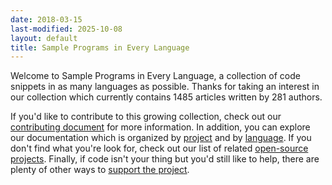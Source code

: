 ```yaml
---
date: 2018-03-15
last-modified: 2025-10-08
layout: default
title: Sample Programs in Every Language
---
```


Welcome to Sample Programs in Every Language, a collection of code snippets in as many languages as possible. Thanks for taking an interest in our collection which currently contains 1485 articles written by 281 authors.

If you'd like to contribute to this growing collection, check out our [contributing document](https://github.com/TheRenegadeCoder/sample-programs/blob/master/.github/CONTRIBUTING.md) for more information. In addition, you can explore our documentation which is organized by [project](/projects) and by [language](/languages). If you don't find what you're look for, check out our list of related [open-source projects](/related). Finally, if code isn't your thing but you'd still like to help, there are plenty of other ways to [support the project](https://therenegadecoder.com/updates/5-ways-you-can-support-the-renegade-coder/).